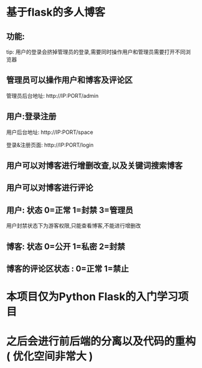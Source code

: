 #  基于flask的多人博客

## 功能: 

tip: 用户的登录会挤掉管理员的登录,需要同时操作用户和管理员需要打开不同浏览器

## 管理员可以操作用户和博客及评论区

管理员后台地址:  http://IP:PORT/admin

## 用户:登录注册

用户后台地址: http://IP:PORT/space

登录&注册页面: http://IP:PORT/login

## 用户可以对博客进行增删改查,以及关键词搜索博客

## 用户可以对博客进行评论

## 用户: 状态 0=正常 1=封禁 3=管理员

用户封禁状态下为游客权限,只能查看博客,不能进行增删改

## 博客: 状态 0=公开 1=私密 2=封禁

## 博客的评论区状态 : 0=正常 1=禁止

# 本项目仅为Python Flask的入门学习项目
# 之后会进行前后端的分离以及代码的重构( 优化空间非常大 )
